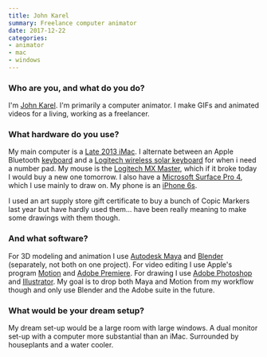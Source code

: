 ```yaml
---
title: John Karel
summary: Freelance computer animator
date: 2017-12-22
categories:
- animator
- mac
- windows
---
```


### Who are you, and what do you do?

I'm [John Karel](http://jjjjjjjjjjohn.tumblr.com/ "John's website."). I'm primarily a computer animator. I make GIFs and animated videos for a living, working as a freelancer.

### What hardware do you use?

My main computer is a [Late 2013 iMac][imac]. I alternate between an Apple Bluetooth [keyboard][] and a [Logitech wireless solar keyboard][wireless-solar-keyboard-k750-mac] for when i need a number pad. My mouse is the [Logitech MX Master][mx-master], which if it broke today I would buy a new one tomorrow. I also have a [Microsoft Surface Pro 4][surface-pro-4], which I use mainly to draw on. My phone is an [iPhone 6s][iphone-6s].

I used an art supply store gift certificate to buy a bunch of Copic Markers last year but have hardly used them... have been really meaning to make some drawings with them though.

### And what software?

For 3D modeling and animation I use [Autodesk Maya][maya] and [Blender][] (separately, not both on one project). For video editing I use Apple's program [Motion][] and [Adobe Premiere][premiere]. For drawing I use [Adobe Photoshop][photoshop] and [Illustrator][]. My goal is to drop both Maya and Motion from my workflow though and only use Blender and the Adobe suite in the future.

### What would be your dream setup?

My dream set-up would be a large room with large windows. A dual monitor set-up with a computer more substantial than an iMac. Surrounded by houseplants and a water cooler.

[blender]: https://www.blender.org/ "A free, open-source 3D renderer."
[illustrator]: https://www.adobe.com/products/illustrator.html "A vector graphics editor."
[imac]: https://www.apple.com/imac-24/ "An all-in-one computer."
[iphone-6s]: https://en.wikipedia.org/wiki/IPhone_6S "A smartphone."
[keyboard]: https://www.apple.com/us/shop/goto/mac/accessories "The keyboard."
[maya]: http://web.archive.org/web/20221224070508/https://www.autodesk.com/products/maya/overview "3D animation software."
[motion]: https://www.apple.com/final-cut-pro/motion/ "A 3D motion graphics suite."
[mx-master]: https://support.logitech.com/en_us/product/mx-master/ "A wireless mouse."
[photoshop]: https://www.adobe.com/products/photoshop.html "A bitmap image editor."
[premiere]: https://www.adobe.com/products/premiere.html "A video editing suite."
[surface-pro-4]: https://en.wikipedia.org/wiki/Surface_Pro_4 "A Windows tablet."
[wireless-solar-keyboard-k750-mac]: https://www.logitech.com/en-us/product/wireless-solar-keyboard-k750-mac.html "A wireless solar-powered keyboard."
